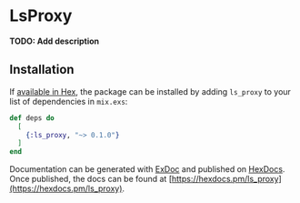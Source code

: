 # LsProxy

**TODO: Add description**

## Installation

If [available in Hex](https://hex.pm/docs/publish), the package can be installed
by adding `ls_proxy` to your list of dependencies in `mix.exs`:

```elixir
def deps do
  [
    {:ls_proxy, "~> 0.1.0"}
  ]
end
```

Documentation can be generated with [ExDoc](https://github.com/elixir-lang/ex_doc)
and published on [HexDocs](https://hexdocs.pm). Once published, the docs can
be found at [https://hexdocs.pm/ls_proxy](https://hexdocs.pm/ls_proxy).

